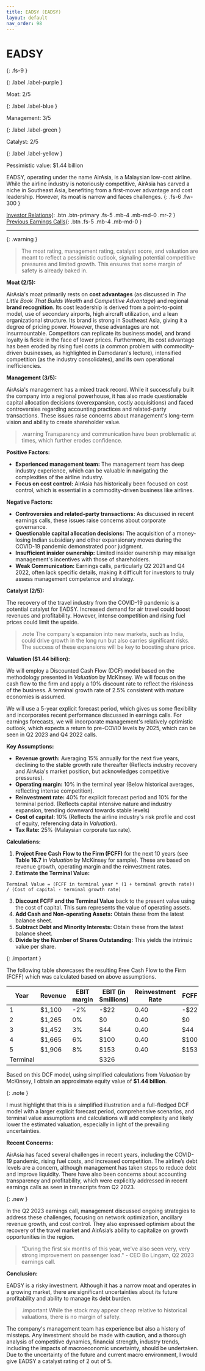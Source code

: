 ```yaml
---
title: EADSY (EADSY)
layout: default
nav_order: 98
---
```


# EADSY
{: .fs-9 }

{: .label .label-purple }

Moat: 2/5

{: .label .label-blue }

Management: 3/5

{: .label .label-green }

Catalyst: 2/5

{: .label .label-yellow }

Pessimistic value: $1.44 billion

EADSY, operating under the name AirAsia, is a Malaysian low-cost airline.  While the airline industry is notoriously competitive, AirAsia has carved a niche in Southeast Asia, benefiting from a first-mover advantage and cost leadership. However, its moat is narrow and faces challenges.
{: .fs-6 .fw-300 }

[Investor Relations](https://www.google.com/search?q=EADSY+investor+relations){: .btn .btn-primary .fs-5 .mb-4 .mb-md-0 .mr-2 }
[Previous Earnings Calls](https://discountingcashflows.com/company/EADSY/transcripts/){: .btn .fs-5 .mb-4 .mb-md-0 }

---

{: .warning } 
>The moat rating, management rating, catalyst score, and valuation are meant to reflect a pessimistic outlook, signaling potential competitive pressures and limited growth. This ensures that some margin of safety is already baked in.


**Moat (2/5):**

AirAsia's moat primarily rests on **cost advantages** (as discussed in *The Little Book That Builds Wealth* and *Competitive Advantage*) and regional **brand recognition**. Its cost leadership is derived from a point-to-point model, use of secondary airports, high aircraft utilization, and a lean organizational structure. Its brand is strong in Southeast Asia, giving it a degree of pricing power. However, these advantages are not insurmountable. Competitors can replicate its business model, and brand loyalty is fickle in the face of lower prices. Furthermore, its cost advantage has been eroded by rising fuel costs (a common problem with commodity-driven businesses, as highlighted in Damodaran's lecture), intensified competition (as the industry consolidates), and its own operational inefficiencies.

**Management (3/5):**

AirAsia's management has a mixed track record. While it successfully built the company into a regional powerhouse, it has also made questionable capital allocation decisions (overexpansion, costly acquisitions) and faced controversies regarding accounting practices and related-party transactions. These issues raise concerns about management's long-term vision and ability to create shareholder value.

> .warning
> Transparency and communication have been problematic at times, which further erodes confidence.

**Positive Factors:**

* **Experienced management team:** The management team has deep industry experience, which can be valuable in navigating the complexities of the airline industry.
* **Focus on cost control:**  AirAsia has historically been focused on cost control, which is essential in a commodity-driven business like airlines.

**Negative Factors:**

* **Controversies and related-party transactions:**  As discussed in recent earnings calls, these issues raise concerns about corporate governance.
* **Questionable capital allocation decisions:** The acquisition of a money-losing Indian subsidiary and other expansionary moves during the COVID-19 pandemic demonstrated poor judgment.
* **Insufficient insider ownership:**  Limited insider ownership may misalign management's incentives with those of shareholders.
* **Weak Communication:** Earnings calls, particularly Q2 2021 and Q4 2022, often lack specific details, making it difficult for investors to truly assess management competence and strategy.

**Catalyst (2/5):**

The recovery of the travel industry from the COVID-19 pandemic is a potential catalyst for EADSY.  Increased demand for air travel could boost revenues and profitability. However, intense competition and rising fuel prices could limit the upside.

> .note
> The company's expansion into new markets, such as India, could drive growth in the long run but also carries significant risks. The success of these expansions will be key to boosting share price.

**Valuation ($1.44 billion):**

We will employ a Discounted Cash Flow (DCF) model based on the methodology presented in *Valuation* by McKinsey.  We will focus on the cash flow to the firm and apply a 10% discount rate to reflect the riskiness of the business.  A terminal growth rate of 2.5% consistent with mature economies is assumed.

We will use a 5-year explicit forecast period, which gives us some flexibility and incorporates recent performance discussed in earnings calls.  For earnings forecasts, we will incorporate management's relatively optimistic outlook, which expects a return to pre-COVID levels by 2025, which can be seen in Q2 2023 and Q4 2022 calls.


**Key Assumptions:**

* **Revenue growth:**  Averaging 15% annually for the next five years, declining to the stable growth rate thereafter (Reflects industry recovery and AirAsia's market position, but acknowledges competitive pressures).
* **Operating margin:** 10% in the terminal year (Below historical averages, reflecting intense competition).
* **Reinvestment rate:** 40% for explicit forecast period and 10% for the terminal period. (Reflects capital intensive nature and industry expansion, trending downward towards stable levels)
* **Cost of capital:**  10% (Reflects the airline industry's risk profile and cost of equity, referencing data in *Valuation*).
* **Tax Rate:**  25% (Malaysian corporate tax rate).

**Calculations:**

1. **Project Free Cash Flow to the Firm (FCFF)** for the next 10 years (see **Table 16.7** in *Valuation* by McKinsey for sample).  These are based on revenue growth, operating margin and the reinvestment rates.
2. **Estimate the Terminal Value:** 
```
Terminal Value = (FCFF in terminal year * (1 + terminal growth rate)) / (Cost of capital - terminal growth rate)
```
3. **Discount FCFF and the Terminal Value** back to the present value using the cost of capital. This sum represents the value of operating assets.
4. **Add Cash and Non-operating Assets:** Obtain these from the latest balance sheet.
5. **Subtract Debt and Minority Interests:** Obtain these from the latest balance sheet.
6. **Divide by the Number of Shares Outstanding:**  This yields the intrinsic value per share.

{: .important }

The following table showcases the resulting Free Cash Flow to the Firm (FCFF) which was calculated based on above assumptions.


| Year | Revenue | EBIT margin | EBIT (in $millions) | Reinvestment Rate | FCFF |
|---|---|---|---|---|---|
| 1 | $1,100 | -2% | -$22 | 0.40 | -$22 |
| 2 | $1,265 | 0% | $0 | 0.40 | $0 |
| 3 | $1,452 | 3% | $44 | 0.40 | $44 |
| 4 | $1,665 | 6% | $100 | 0.40 | $100 |
| 5 | $1,906 | 8% | $153 | 0.40 | $153 |
| Terminal |  |  | $326 | | |


Based on this DCF model, using simplified calculations from *Valuation* by McKinsey, I obtain an approximate equity value of **$1.44 billion**.

{: .note }

I must highlight that this is a simplified illustration and a full-fledged DCF model with a larger explicit forecast period, comprehensive scenarios, and terminal value assumptions and calculations will add complexity and likely lower the estimated valuation, especially in light of the prevailing uncertainties.

**Recent Concerns:**

AirAsia has faced several challenges in recent years, including the COVID-19 pandemic, rising fuel costs, and increased competition.  The airline’s debt levels are a concern, although management has taken steps to reduce debt and improve liquidity. There have also been concerns about accounting transparency and profitability, which were explicitly addressed in recent earnings calls as seen in transcripts from Q2 2023.

{: .new }

In the Q2 2023 earnings call, management discussed ongoing strategies to address these challenges, focusing on network optimization, ancillary revenue growth, and cost control. They also expressed optimism about the recovery of the travel market and AirAsia’s ability to capitalize on growth opportunities in the region.

> "During the first six months of this year, we've also seen very, very strong improvement on passenger load." - CEO Bo Lingam, Q2 2023 earnings call. 


**Conclusion:**

EADSY is a risky investment. Although it has a narrow moat and operates in a growing market, there are significant uncertainties about its future profitability and ability to manage its debt burden. 

> .important
>While the stock may appear cheap relative to historical valuations, there is no margin of safety.


The company's management team has experience but also a history of missteps. Any investment should be made with caution, and a thorough analysis of competitive dynamics, financial strength, industry trends, including the impacts of macroeconomic uncertainty, should be undertaken. Due to the uncertainty of the future and current macro environment, I would give EADSY a catalyst rating of 2 out of 5.
